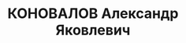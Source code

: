 ---
title: КОНОВАЛОВ Александр Яковлевич
description: "1890 г.р., м.р.: г. Тюмень, русский, образование: начальное\n Диспетчер\
  \ механико-судовой службы Зап.-Сиб. речного пароходства\n прож.: г. Новосибирск\n\
  \ арестован 26.06.1937\n Обвинение: в причастности к шпионско-диверсионной организации,\
  \ ст. 58-7,8,11 УК РСФСР.\n Приговор: Военной коллегией Верх. суда СССР, 11.06.1938\
  \ — 15 лет ИТЛ.\n Реабилитация: 25.11.1958"
---